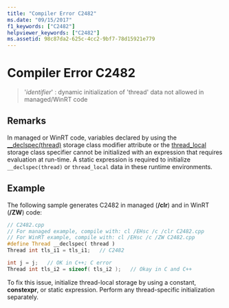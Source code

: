 ```yaml
---
title: "Compiler Error C2482"
ms.date: "09/15/2017"
f1_keywords: ["C2482"]
helpviewer_keywords: ["C2482"]
ms.assetid: 98c87da2-625c-4cc2-9bf7-78d15921e779
---
```

# Compiler Error C2482

>'*identifier*' : dynamic initialization of 'thread' data not allowed in managed/WinRT code

## Remarks

In managed or WinRT code, variables declared by using the [__declspec(thread)](../../cpp/thread.md) storage class modifier attribute or the [thread_local](../../cpp/storage-classes-cpp.md#thread_local) storage class specifier cannot be initialized with an expression that requires evaluation at run-time. A static expression is required to initialize `__declspec(thread)` or `thread_local` data in these runtime environments.

## Example

The following sample generates C2482 in managed (**/clr**) and in WinRT (**/ZW**) code:

```cpp
// C2482.cpp
// For managed example, compile with: cl /EHsc /c /clr C2482.cpp
// For WinRT example, compile with: cl /EHsc /c /ZW C2482.cpp
#define Thread __declspec( thread )
Thread int tls_i1 = tls_i1;   // C2482

int j = j;   // OK in C++; C error
Thread int tls_i2 = sizeof( tls_i2 );   // Okay in C and C++
```

To fix this issue, initialize thread-local storage by using a constant, **constexpr**, or static expression. Perform any thread-specific initialization separately.
